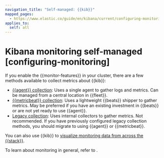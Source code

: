 ```yaml
---
navigation_title: "Self-managed: {{kib}}"
mapped_pages:
  - https://www.elastic.co/guide/en/kibana/current/configuring-monitoring.html
applies_to:
  self: all
---
```




# Kibana monitoring self-managed [configuring-monitoring]


If you enable the {{monitor-features}} in your cluster, there are a few methods available to collect metrics about {{kib}}:

* [{{agent}} collection](kibana-monitoring-elastic-agent.md): Uses a single agent to gather logs and metrics. Can be managed from a central location in {{fleet}}.
* [{{metricbeat}} collection](kibana-monitoring-metricbeat.md): Uses a lightweight {{beats}} shipper to gather metrics. May be preferred if you have an existing investment in {{beats}} or are not yet ready to use {{agent}}.
* [Legacy collection](/deploy-manage/monitor/stack-monitoring/kibana-monitoring-legacy.md): Uses internal collectors to gather metrics. Not recommended. If you have previously configured legacy collection methods, you should migrate to using {{agent}} or {{metricbeat}}.

You can also use {{kib}} to [visualize monitoring data from across the {{stack}}](kibana-monitoring-data.md).

To learn about monitoring in general, refer to [](/deploy-manage/monitor/stack-monitoring.md).





